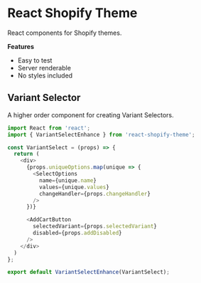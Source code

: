React Shopify Theme
======================================
React components for Shopify themes.

**Features**
* Easy to test
* Server renderable
* No styles included

## Variant Selector
A higher order component for creating Variant Selectors.

```javascript
import React from 'react';
import { VariantSelectEnhance } from 'react-shopify-theme';

const VariantSelect = (props) => {
  return (
    <div>
      {props.uniqueOptions.map(unique => {
        <SelectOptions
          name={unique.name}
          values={unique.values}
          changeHandler={props.changeHandler}
        />
      })}

      <AddCartButton
        selectedVariant={props.selectedVariant}
        disabled={props.addDisabled}
      />
    </div>
  )
};

export default VariantSelectEnhance(VariantSelect);
```
